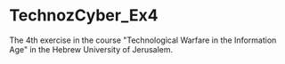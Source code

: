 # TechnozCyber_Ex4
The 4th exercise in the course "Technological Warfare in the Information Age" in the Hebrew University of Jerusalem.
